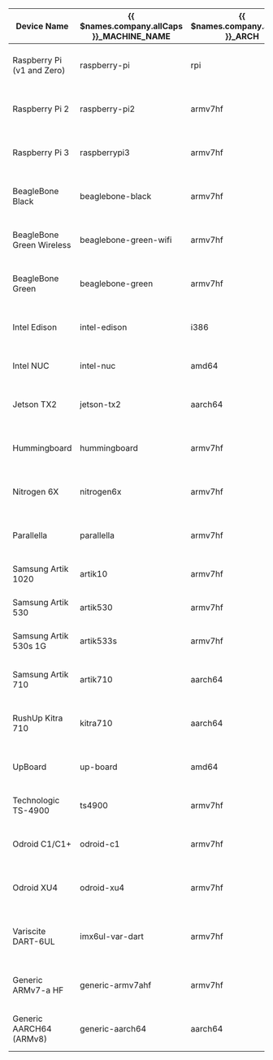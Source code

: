 Device Name | {{ $names.company.allCaps }}_MACHINE_NAME | {{ $names.company.allCaps }}_ARCH | GitHub
------------ | ------------- | ------------- | -------------
Raspberry Pi (v1 and Zero) | raspberry-pi | rpi | {{ $links.githubOS }}/balena-raspberrypi
Raspberry Pi 2 | raspberry-pi2 | armv7hf | {{ $links.githubOS }}/balena-raspberrypi
Raspberry Pi 3 | raspberrypi3 | armv7hf | {{ $links.githubOS }}/balena-raspberrypi
BeagleBone Black | beaglebone-black | armv7hf | {{ $links.githubOS }}/balena-beaglebone
BeagleBone Green Wireless | beaglebone-green-wifi | armv7hf | {{ $links.githubOS }}/balena-beaglebone
BeagleBone Green | beaglebone-green | armv7hf | {{ $links.githubOS }}/balena-beaglebone
Intel Edison | intel-edison | i386 | {{ $links.githubOS }}/balena-edison
Intel NUC | intel-nuc | amd64 | {{ $links.githubOS }}/balena-intel
Jetson TX2 | jetson-tx2 | aarch64 | {{ $links.githubOS }}/balena-jetson-tx2
Hummingboard | hummingboard | armv7hf | {{ $links.githubOS }}/balena-fsl-arm
Nitrogen 6X | nitrogen6x | armv7hf | {{ $links.githubOS }}/balena-fsl-arm
Parallella | parallella | armv7hf | {{ $links.githubOS }}/balena-parallella
Samsung Artik 1020 | artik10 | armv7hf | {{ $links.githubOS }}/balena-artik
Samsung Artik 530 | artik530 | armv7hf | {{ $links.githubOS }}/balena-artik
Samsung Artik 530s 1G | artik533s | armv7hf | {{ $links.githubOS }}/balena-artik
Samsung Artik 710 | artik710 | aarch64 | {{ $links.githubOS }}/balena-artik710
RushUp Kitra 710 | kitra710 | aarch64 | {{ $links.githubOS }}/balena-artik710
UpBoard | up-board | amd64 | {{ $links.githubOS }}/balena-up-board
Technologic TS-4900 | ts4900 | armv7hf | {{ $links.githubOS }}/balena-ts
Odroid C1/C1+ | odroid-c1 | armv7hf | {{ $links.githubOS }}/balena-odroid
Odroid XU4 | odroid-xu4 | armv7hf | {{ $links.githubOS }}/balena-odroid
Variscite DART-6UL | imx6ul-var-dart | armv7hf | {{ $links.githubOS }}/balena-imx6ul-var-dart
Generic ARMv7-a HF | generic-armv7ahf | armv7hf | {{ $links.githubOS }}/balena-generic
Generic AARCH64 (ARMv8) | generic-aarch64 | aarch64 | {{ $links.githubOS }}/balena-generic
